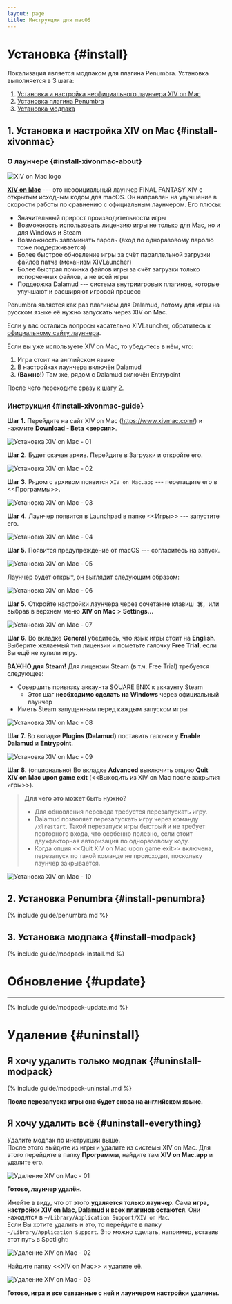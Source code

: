 ```yaml
---
layout: page
title: Инструкции для macOS
---
```


# Установка {#install}

Локализация является модпаком для плагина Penumbra. Установка выполняется в 3 шага:
1. [Установка и настройка неофициального лаунчера XIV&nbsp;on&nbsp;Mac](#install-xivonmac)
2. [Установка плагина Penumbra](#install-penumbra)
3. [Установка модпака](#install-modpack)

## 1. Установка и настройка XIV&nbsp;on&nbsp;Mac {#install-xivonmac}

### О лаунчере {#install-xivonmac-about}

![XIV&nbsp;on&nbsp;Mac logo](https://www.xivmac.com/sites/default/files/logo.png)

[**XIV&nbsp;on&nbsp;Mac**](https://www.xivmac.com/) --- это неофициальный лаунчер FINAL FANTASY XIV с открытым исходным кодом для macOS. Он направлен на улучшение в скорости работы по сравнению с официальным лаунчером. Его плюсы:
* Значительный прирост производительности игры
* Возможность использовать лицензию игры не только для Mac, но и для Windows и Steam
* Возможность запоминать пароль (вход по одноразовому паролю тоже поддерживается)
* Более быстрое обновление игры за счёт параллельной загрузки файлов патча (механизм XIVLauncher)
* Более быстрая починка файлов игры за счёт загрузки только испорченных файлов, а не всей игры
* Поддержка Dalamud --- система внутриигровых плагинов, которые улучшают и расширяют игровой процесс

Penumbra является как раз плагином для Dalamud, потому для игры на русском языке её нужно запускать через XIV&nbsp;on&nbsp;Mac.

Если у вас остались вопросы касательно XIVLauncher, обратитесь к [официальному сайту лаунчера](https://www.xivmac.com/).

Если вы уже используете XIV&nbsp;on&nbsp;Mac, то убедитесь в нём, что:
1. Игра стоит на английском языке
2. В настройках лаунчера включён Dalamud
3. **(Важно!)** Там же, рядом с Dalamud включён Entrypoint

После чего переходите сразу к [шагу 2](#install-penumbra).

### Инструкция {#install-xivonmac-guide}

**Шаг 1.** Перейдите на сайт XIV&nbsp;on&nbsp;Mac (<https://www.xivmac.com/>) и нажмите **Download - Beta \<версия\>**.

![Установка XIV&nbsp;on&nbsp;Mac - 01](/assets/img/macos/install-01.png)

**Шаг 2.** Будет скачан архив. Перейдите в Загрузки и откройте его.

![Установка XIV&nbsp;on&nbsp;Mac - 02](/assets/img/macos/install-02.png)

**Шаг 3.** Рядом с архивом появится `XIV on Mac.app` --- перетащите его в <<Программы>>.

![Установка XIV&nbsp;on&nbsp;Mac - 03](/assets/img/macos/install-03.png)

**Шаг 4.** Лаунчер появится в Launchpad в папке <<Игры>> --- запустите его.

![Установка XIV&nbsp;on&nbsp;Mac - 04](/assets/img/macos/install-04.png)

**Шаг 5.** Появится предупреждение от macOS --- согласитесь на запуск.

![Установка XIV&nbsp;on&nbsp;Mac - 05](/assets/img/macos/install-05.png)

Лаунчер будет открыт, он выглядит следующим образом:

![Установка XIV&nbsp;on&nbsp;Mac - 06](/assets/img/macos/install-06.png)

**Шаг 5.** Откройте настройки лаунчера через сочетание клавиш&nbsp;&nbsp;**⌘,**&nbsp;&nbsp;или выбрав в верхнем меню **XIV&nbsp;on&nbsp;Mac** > **Settings...**

![Установка XIV&nbsp;on&nbsp;Mac - 07](/assets/img/macos/install-07.png)

**Шаг 6.** Во вкладке **General** убедитесь, что язык игры стоит на **English**. Выберите желаемый тип лицензии и пометьте галочку **Free Trial**, если Вы ещё не купили игру.

**ВАЖНО для Steam!** Для лицензии Steam (в т.ч. Free Trial) требуется следующее:
* Совершить привязку аккаунта SQUARE ENIX к аккаунту Steam
  * Этот шаг **необходимо сделать на Windows** через официальный лаунчер
* Иметь Steam запущенным перед каждым запуском игры

![Установка XIV&nbsp;on&nbsp;Mac - 08](/assets/img/macos/install-08.png)

**Шаг 7.** Во вкладке **Plugins (Dalamud)** поставить галочки у **Enable Dalamud** и **Entrypoint**.

![Установка XIV&nbsp;on&nbsp;Mac - 09](/assets/img/macos/install-09.png)

**Шаг 8.** (опционально) Во вкладке **Advanced** выключить опцию **Quit XIV&nbsp;on&nbsp;Mac upon game exit** (<<Выходить из XIV&nbsp;on&nbsp;Mac после закрытия игры>>).

> **Для чего это может быть нужно?**
> * Для обновления перевода требуется перезапускать игру.
> * Dalamud позволяет перезапускать игру через команду `/xlrestart`. Такой перезапуск игры быстрый и не требует повторного входа, что особенно полезно, если стоит двухфакторная авторизация по одноразовому коду.
> * Когда опция <<Quit XIV&nbsp;on&nbsp;Mac upon game exit>> включена, перезапуск по такой команде не происходит, поскольку лаунчер закрывается.

![Установка XIV&nbsp;on&nbsp;Mac - 10](/assets/img/macos/install-10.png)

## 2. Установка Penumbra {#install-penumbra}

{% include guide/penumbra.md %}

## 3. Установка модпака {#install-modpack}

{% include guide/modpack-install.md %}

# Обновление {#update}

---

{% include guide/modpack-update.md %}

# Удаление {#uninstall}

## Я хочу удалить только модпак {#uninstall-modpack}

{% include guide/modpack-uninstall.md %}

**После перезапуска игры она будет снова на английском языке.**

## Я хочу удалить всё {#uninstall-everything}

Удалите модпак по инструкции выше.\
После этого выйдите из игры и удалите из системы XIV&nbsp;on&nbsp;Mac. Для этого перейдите в папку **Программы**, найдите там **XIV&nbsp;on&nbsp;Mac.app** и удалите его.

![Удаление XIV&nbsp;on&nbsp;Mac - 01](/assets/img/macos/uninstall-01.png)

**Готово, лаунчер удалён.**

Имейте в виду, что от этого **удаляется только лаунчер**. Сама **игра, настройки XIV&nbsp;on&nbsp;Mac, Dalamud и всех плагинов остаются**. Они находятся в `~/Library/Application Support/XIV on Mac`.\
Если Вы хотите удалить и это, то перейдите в папку `~/Library/Application Support`. Это можно сделать, например, вставив этот путь в Spotlight:

![Удаление XIV&nbsp;on&nbsp;Mac - 02](/assets/img/macos/uninstall-02.png)

Найдите папку <<XIV&nbsp;on&nbsp;Mac>> и удалите её.

![Удаление XIV&nbsp;on&nbsp;Mac - 03](/assets/img/macos/uninstall-03.png)

**Готово, игра и все связанные с ней и лаунчером настройки удалены.**